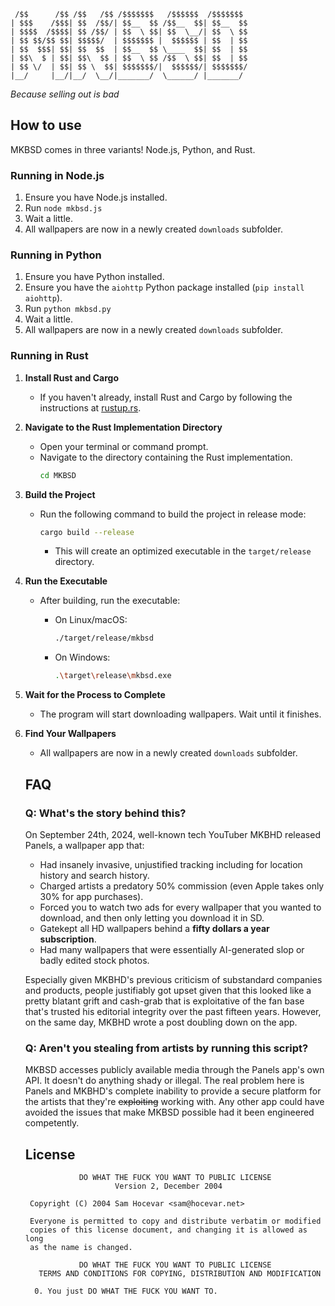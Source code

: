 ```
 /$$      /$$ /$$   /$$ /$$$$$$$   /$$$$$$  /$$$$$$$
| $$$    /$$$| $$  /$$/| $$__  $$ /$$__  $$| $$__  $$
| $$$$  /$$$$| $$ /$$/ | $$  \ $$| $$  \__/| $$  \ $$
| $$ $$/$$ $$| $$$$$/  | $$$$$$$ |  $$$$$$ | $$  | $$
| $$  $$$| $$| $$  $$  | $$__  $$ \____  $$| $$  | $$
| $$\  $ | $$| $$\  $$ | $$  \ $$ /$$  \ $$| $$  | $$
| $$ \/  | $$| $$ \  $$| $$$$$$$/|  $$$$$$/| $$$$$$$/
|__/     |__/|__/  \__/|_______/  \______/ |_______/
```

_Because selling out is bad_

## How to use

MKBSD comes in three variants! Node.js, Python, and Rust.

### Running in Node.js

1. Ensure you have Node.js installed.
2. Run `node mkbsd.js`
3. Wait a little.
4. All wallpapers are now in a newly created `downloads` subfolder.

### Running in Python

1. Ensure you have Python installed.
2. Ensure you have the `aiohttp` Python package installed (`pip install aiohttp`).
3. Run `python mkbsd.py`
4. Wait a little.
5. All wallpapers are now in a newly created `downloads` subfolder.

### Running in Rust

1. **Install Rust and Cargo**
   - If you haven't already, install Rust and Cargo by following the instructions at [rustup.rs](https://rustup.rs/).

2. **Navigate to the Rust Implementation Directory**
   - Open your terminal or command prompt.
   - Navigate to the directory containing the Rust implementation.
     ```bash
     cd MKBSD
     ```

3. **Build the Project**
   - Run the following command to build the project in release mode:

     ```bash
     cargo build --release
     ```

     - This will create an optimized executable in the `target/release` directory.

4. **Run the Executable**
   - After building, run the executable:

     - On Linux/macOS:

       ```bash
       ./target/release/mkbsd
       ```

     - On Windows:

       ```bash
       .\target\release\mkbsd.exe
       ```

5. **Wait for the Process to Complete**
   - The program will start downloading wallpapers. Wait until it finishes.

6. **Find Your Wallpapers**
   - All wallpapers are now in a newly created `downloads` subfolder.

   ## FAQ

   ### Q: What's the story behind this?

   On September 24th, 2024, well-known tech YouTuber MKBHD released Panels, a wallpaper app that:

   - Had insanely invasive, unjustified tracking including for location history and search history.
   - Charged artists a predatory 50% commission (even Apple takes only 30% for app purchases).
   - Forced you to watch two ads for every wallpaper that you wanted to download, and then only letting you download it in SD.
   - Gatekept all HD wallpapers behind a **fifty dollars a year subscription**.
   - Had many wallpapers that were essentially AI-generated slop or badly edited stock photos.

   Especially given MKBHD's previous criticism of substandard companies and products, people justifiably got upset given that this looked like a pretty blatant grift and cash-grab that is exploitative of the fan base that's trusted his editorial integrity over the past fifteen years. However, on the same day, MKBHD wrote a post doubling down on the app.

   ### Q: Aren't you stealing from artists by running this script?

   MKBSD accesses publicly available media through the Panels app's own API. It doesn't do anything shady or illegal. The real problem here is Panels and MKBHD's complete inability to provide a secure platform for the artists that they're ~~exploiting~~ working with. Any other app could have avoided the issues that make MKBSD possible had it been engineered competently.

   ## License

   ```
               DO WHAT THE FUCK YOU WANT TO PUBLIC LICENSE
                       Version 2, December 2004

    Copyright (C) 2004 Sam Hocevar <sam@hocevar.net>

    Everyone is permitted to copy and distribute verbatim or modified
    copies of this license document, and changing it is allowed as long
    as the name is changed.

               DO WHAT THE FUCK YOU WANT TO PUBLIC LICENSE
      TERMS AND CONDITIONS FOR COPYING, DISTRIBUTION AND MODIFICATION

     0. You just DO WHAT THE FUCK YOU WANT TO.
   ```
